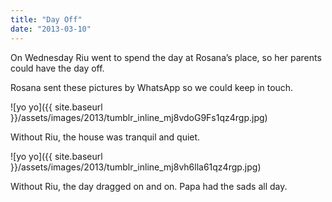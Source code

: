 ```yaml
---
title: "Day Off"
date: "2013-03-10"
---
```


On Wednesday Riu went to spend the day at Rosana’s place, so her parents could have the day off.

Rosana sent these pictures by WhatsApp so we could keep in touch.

![yo yo]({{ site.baseurl }}/assets/images/2013/tumblr_inline_mj8vdoG9Fs1qz4rgp.jpg)

Without Riu, the house was tranquil and quiet.

![yo yo]({{ site.baseurl }}/assets/images/2013/tumblr_inline_mj8vh6lla61qz4rgp.jpg)

Without Riu, the day dragged on and on. Papa had the sads all day.
